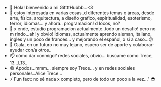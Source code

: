 - 👋 Hola! bienvenido a mi GittttHubbb...<3 
- 👀 estoy interesada en varias cosas..d diferentes temas o áreas, desde arte, física, arquitectura, a diseño grafico, espiritualidad, esoterismo, terror, idiomas... y ahora.. programacion! d locos, no?
- 🌱  x ende, estudio programacion actualmente..todo un desafio! pero  no m rindo...ah! y obvio! Idiomas, actualmente aprendo aleman, italiano, ingles y un poco de frances... y mejorando el español, x si a caso...😝 
- 💞️  Ojala, en un futuro no muy lejano, espero ser de aporte y colaborar-ayudar con/a otros..
- 📫 cómo dar conmigo? redes sociales, obvio... buscame como Trece, 13...L13..
- 😄 Apodos...mmm... siempre soy Trece... y en redes sociales personales..Alice Trece...
- ⚡ Fun fact: no sé nada x completo, pero de todo un poco a la vez..." 😎 

<!---
L13-Trece/L13-Trece is a ✨ special ✨ repository because its `README.md` (this file) appears on your GitHub profile.
You can click the Preview link to take a look at your changes.
--->
